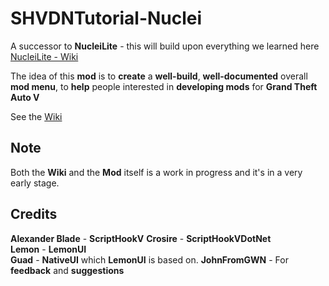 # SHVDNTutorial-Nuclei
A successor to **NucleiLite** - this will build upon everything we learned here [NucleiLite - Wiki](https://github.com/KimonoBoy/SHVDNTutorial-NucleiLite/wiki)  

The idea of this **mod** is to **create** a **well-build**, **well-documented** overall **mod menu**, to **help** people interested in **developing mods** for **Grand Theft Auto V**

See the [Wiki](https://github.com/KimonoBoy/SHVDN-Tutorial/wiki)

## Note
Both the **Wiki** and the **Mod** itself is a work in progress and it's in a very early stage.

## Credits
**Alexander Blade** - **ScriptHookV**
**Crosire** - **ScriptHookVDotNet**  
**Lemon** - **LemonUI**  
**Guad** - **NativeUI** which **LemonUI** is based on.
**JohnFromGWN** - For **feedback** and **suggestions**
